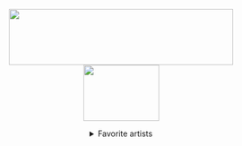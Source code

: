 <p align="center">
  <img src="https://rguk.ru/local/templates/test/images/logo-new2.svg" height="100" width="400"/>
  <img src="https://rguk.ru/local/templates/test/images/Green.svg" height="100" width="135"/>
</p>
<details align="center">
<summary align="center">Favorite artists</summary>

***IVOXYGEN***<br>
***Convolk***<br>
***gothurted***<br>
  
</details>
<!---
Sunset1437/Sunset1437 is a ✨ special ✨ repository because its `README.md` (this file) appears on your GitHub profile.
You can click the Preview link to take a look at your changes.
--->
